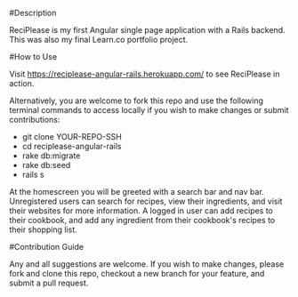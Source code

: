 #Description

ReciPlease is my first Angular single page application with a Rails backend. This was also my final Learn.co portfolio project.

#How to Use

Visit https://reciplease-angular-rails.herokuapp.com/ to see ReciPlease in action.

Alternatively, you are welcome to fork this repo and use the following terminal commands to access locally if you wish to make changes or submit contributions:

- git clone YOUR-REPO-SSH
- cd reciplease-angular-rails
- rake db:migrate
- rake db:seed
- rails s

At the homescreen you will be greeted with a search bar and nav bar. Unregistered users can search for recipes, view their ingredients, and visit their websites for more information. A logged in user can add recipes to their cookbook, and add any ingredient from their cookbook's recipes to their shopping list.

#Contribution Guide

Any and all suggestions are welcome. If you wish to make changes, please fork and clone this repo, checkout a new branch for your feature, and submit a pull request. 